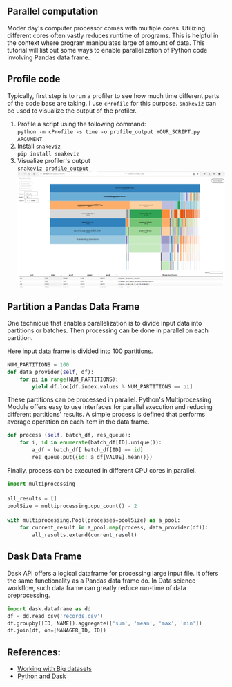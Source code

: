 ## Parallel computation
Moder day's computer processor comes with multiple cores. Utilizing different cores often vastly reduces runtime of programs. This is helpful in the context where program manipulates large of amount of data. This tutorial will list out some ways to enable parallelization of Python code involving Pandas data frame.

## Profile code
Typically, first step is to run a profiler to see how much time different parts of the code base are taking. I use `cProfile` for this purpose. `snakeviz` can be used to visualize the output of the profiler.  
1. Profile a script using the following command:  
`python -m cProfile -s time -o profile_output YOUR_SCRIPT.py ARGUMENT`
2. Install `snakeviz`  
`pip install snakeviz`
3. Visualize profiler's output  
`snakeviz profile_output`
![profile_output](/images/profile_output.png)

## Partition a Pandas Data Frame
One technique that enables parallelization is to divide input data into partitions or batches. Then processing can be done in parallel on each partition.

Here input data frame is divided into 100 partitions.
```python
NUM_PARTITIONS = 100
def data_provider(self, df):
    for pi in range(NUM_PARTITIONS):
        yield df.loc[df.index.values % NUM_PARTITIONS == pi]
```
These partitions can be processed in parallel. Python's Multiprocessing Module offers easy to use interfaces for parallel execution and reducing different partitions' results. A simple process is defined that performs average operation on each item in the data frame.

```python
def process (self, batch_df, res_queue):
    for i, id in enumerate(batch_df[ID].unique()):
        a_df = batch_df[ batch_df[ID] == id]
        res_queue.put({id: a_df[VALUE].mean()})
```

Finally, process can be executed in different CPU cores in parallel.
```python
import multiprocessing

all_results = []
poolSize = multiprocessing.cpu_count() - 2

with multiprocessing.Pool(processes=poolSize) as a_pool:
    for current_result in a_pool.map(process, data_provider(df)):
        all_results.extend(current_result)
```

## Dask Data Frame
Dask API offers a logical dataframe for processing large input file. It offers the same functionality as a Pandas data frame do. In Data science workflow, such data frame can greatly reduce run-time of data preprocessing.
```python
import dask.dataframe as dd
df = dd.read_csv('records.csv')
df.groupby([ID, NAME]).aggregate(['sum', 'mean', 'max', 'min'])
df.join(df, on=[MANAGER_ID, ID])
```
## References:  
* [Working with Big datasets](https://www.kaggle.com/yuliagm/how-to-work-with-big-datasets-on-16g-ram-dask)
* [Python and Dask](https://towardsdatascience.com/trying-out-dask-dataframes-in-python-for-fast-data-analysis-in-parallel-aa960c18a915)
